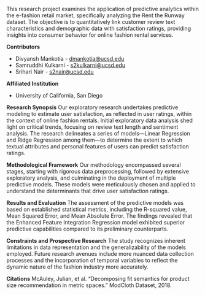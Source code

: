 This research project examines the application of predictive analytics within the e-fashion retail market, specifically analyzing the Rent the Runway dataset. The objective is to quantitatively link customer review text characteristics and demographic data with satisfaction ratings, providing insights into consumer behavior for online fashion rental services.

**Contributors**
* Divyansh Mankotia - dmankotia@ucsd.edu
* Samruddhi Kulkarni - s2kulkarni@ucsd.edu
* Srihari Nair - s2nair@ucsd.edu

**Affiliated Institution**
* University of California, San Diego

**Research Synopsis**
Our exploratory research undertakes predictive modeling to estimate user satisfaction, as reflected in user ratings, within the context of online fashion rentals. Initial exploratory data analysis shed light on critical trends, focusing on review text length and sentiment analysis. The research delineates a series of models—Linear Regression and Ridge Regression among them—to determine the extent to which textual attributes and personal features of users can predict satisfaction ratings.

**Methodological Framework**
Our methodology encompassed several stages, starting with rigorous data preprocessing, followed by extensive exploratory analysis, and culminating in the deployment of multiple predictive models. These models were meticulously chosen and applied to understand the determinants that drive user satisfaction ratings.

**Results and Evaluation**
The assessment of the predictive models was based on established statistical metrics, including the R-squared value, Mean Squared Error, and Mean Absolute Error. The findings revealed that the Enhanced Feature Integration Regression model exhibited superior predictive capabilities compared to its preliminary counterparts.

**Constraints and Prospective Research**
The study recognizes inherent limitations in data representation and the generalizability of the models employed. Future research avenues include more nuanced data collection processes and the incorporation of temporal variables to reflect the dynamic nature of the fashion industry more accurately.

**Citations**
McAuley, Julian, et al. “Decomposing fit semantics for product size recommendation in metric spaces.” ModCloth Dataset, 2018.
